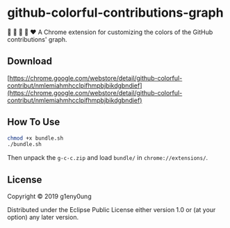 # github-colorful-contributions-graph

:green_heart: :blue_heart: :purple_heart: :yellow_heart: :heart: A Chrome extension for customizing the colors of the GitHub contributions' graph.

## Download

[https://chrome.google.com/webstore/detail/github-colorful-contribut/nmlemiahmhcclpifhmpbjbikdgbndief](https://chrome.google.com/webstore/detail/github-colorful-contribut/nmlemiahmhcclpifhmpbjbikdgbndief)

## How To Use

```sh
chmod +x bundle.sh
./bundle.sh
```

Then unpack the `g-c-c.zip` and load `bundle/` in `chrome://extensions/`.

## License

Copyright © 2019 g1eny0ung

Distributed under the Eclipse Public License either version 1.0 or (at your option) any later version.
